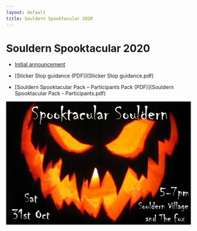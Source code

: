 ```yaml
---
layout: default
title: Souldern Spooktacular 2020
---
```


# Souldern Spooktacular 2020


* [Initial announcement](../../announcements/halloween2020)

* [Sticker Stop guidance (PDF)](Sticker Stop guidance.pdf)

* [Souldern Spooktacular Pack – Participants Pack (PDF)](Souldern Spooktacular Pack - Participants.pdf)


![souldernhalloween](../../announcements/halloween2020.jpg)